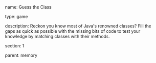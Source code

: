 name: Guess the Class

type: game

description: Reckon you know most of Java's renowned classes? Fill the gaps as quick as possible with the missing bits of code to test your knowledge by matching classes with their methods.

section: 1

parent: memory
